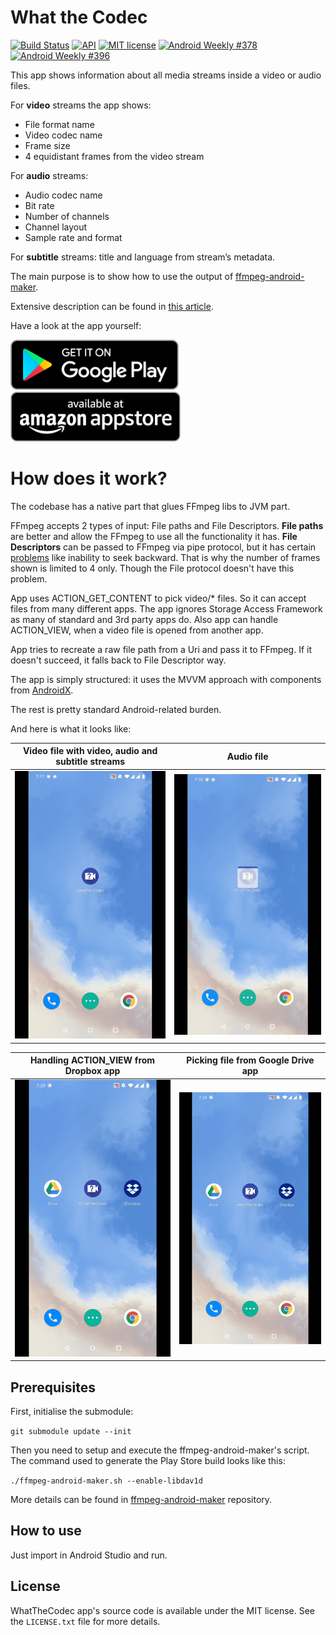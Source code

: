 # What the Codec

[![Build Status](https://travis-ci.org/Javernaut/WhatTheCodec.svg?branch=master)](https://travis-ci.org/Javernaut/WhatTheCodec)
[![API](https://img.shields.io/badge/API-16%2B-brightgreen.svg?style=flat)](https://android-arsenal.com/api?level=16)
[![MIT license](http://img.shields.io/badge/license-MIT-blue.svg)](https://github.com/Javernaut/WhatTheCodec/blob/master/LICENSE.txt)
[![Android Weekly #378](https://androidweekly.net/issues/issue-378/badge)](https://androidweekly.net/issues/issue-378)
[![Android Weekly #396](https://androidweekly.net/issues/issue-396/badge)](https://androidweekly.net/issues/issue-396)

This app shows information about all media streams inside a video or audio files.

For **video** streams the app shows:
* File format name
* Video codec name
* Frame size
* 4 equidistant frames from the video stream

For **audio** streams:
* Audio codec name
* Bit rate
* Number of channels
* Channel layout
* Sample rate and format

For **subtitle** streams: title and language from stream’s metadata.

The main purpose is to show how to use the output of [ffmpeg-android-maker](https://github.com/Javernaut/ffmpeg-android-maker).

Extensive description can be found in [this article](https://proandroiddev.com/a-story-about-ffmpeg-in-android-part-ii-integration-55fb217251f0).

Have a look at the app yourself:

[<img src="images/badges/google.png" alt="Get it on Google Play" height="80">](https://play.google.com/store/apps/details?id=com.javernaut.whatthecodec) &nbsp;&nbsp;&nbsp;
[<img src="images/badges/amazon.png" alt="Available at Amazon Appstore" height="80">](http://www.amazon.com/gp/mas/dl/android?p=com.javernaut.whatthecodec.amzn)

# How does it work?

The codebase has a native part that glues FFmpeg libs to JVM part.  

FFmpeg accepts 2 types of input: File paths and File Descriptors. **File paths** are better and allow the FFmpeg to use all the functionality it has. **File Descriptors** can be passed to FFmpeg via pipe protocol, but it has certain [problems](https://ffmpeg.org/ffmpeg-protocols.html#pipe) like inability to seek backward. That is why the number of frames shown is limited to 4 only. Though the File protocol doesn't have this problem.  

App uses ACTION_GET_CONTENT to pick video/* files. So it can accept files from many different apps. The app ignores Storage Access Framework as many of standard and 3rd party apps do. Also app can handle ACTION_VIEW, when a video file is opened from another app.  

App tries to recreate a raw file path from a Uri and pass it to FFmpeg. If it doesn't succeed, it falls back to File Descriptor way.  

The app is simply structured: it uses the MVVM approach with components from [AndroidX](https://developer.android.com/jetpack/androidx).   

The rest is pretty standard Android-related burden.  

And here is what it looks like:

| Video file with video, audio and subtitle streams | Audio file |
| :---:  | :---: |
| <img src="images/screens/video.gif"> | <img src="images/screens/audio.gif"> |

| Handling ACTION_VIEW from Dropbox app | Picking file from Google Drive app |
| :---:  | :---: |
| <img src="images/screens/dropbox.gif"> | <img src="images/screens/drive.gif"> |

## Prerequisites

First, initialise the submodule:  

`git submodule update --init`  

Then you need to setup and execute the ffmpeg-android-maker's script. The command used to generate the Play Store build looks like this:

`./ffmpeg-android-maker.sh --enable-libdav1d`

More details can be found in [ffmpeg-android-maker](https://github.com/Javernaut/ffmpeg-android-maker) repository.  

## How to use

Just import in Android Studio and run.

## License

WhatTheCodec app's source code is available under the MIT license. See the `LICENSE.txt` file for more details.
